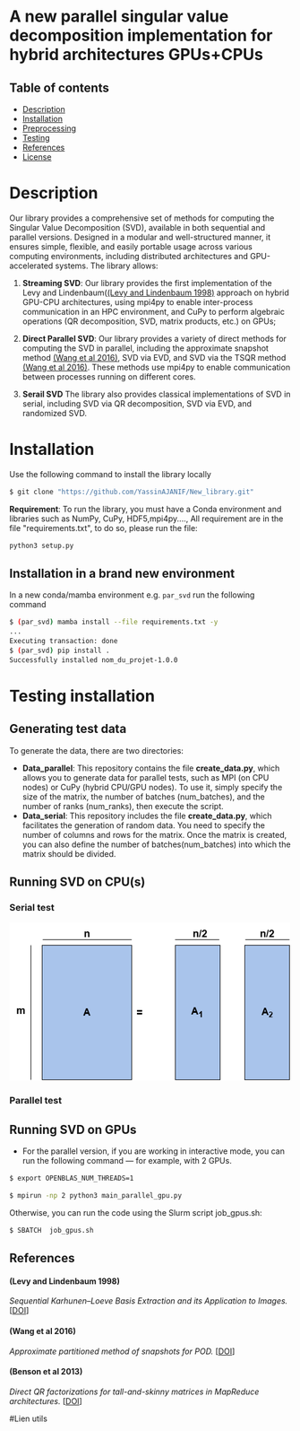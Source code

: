 # A new parallel singular value decomposition implementation for hybrid architectures  GPUs+CPUs

## Table of contents


  * [Description](#description)
  * [Installation](#Installation)
  * [Preprocessing](#Preprocessing)
  * [Testing](#Testing)
  * [References](#references)
  * [License](#license)




# Description
Our library provides a comprehensive set of methods for computing the Singular Value Decomposition (SVD), available in both sequential and parallel versions. Designed in a modular and well-structured manner, it ensures simple, flexible, and easily portable usage across various computing environments, including distributed architectures and GPU-accelerated systems. The library allows:

1. **Streaming SVD**: Our library provides the first implementation of the Levy and Lindenbaum([(Levy and Lindenbaum 1998)](#Levy-and-Lindenbaum-1998) approach on hybrid GPU-CPU architectures, using mpi4py to enable inter-process communication in an HPC environment, and CuPy to perform algebraic operations (QR decomposition, SVD, matrix products, etc.) on GPUs;

2. **Direct Parallel SVD**: Our library provides a variety of direct methods for computing the SVD in parallel, including the approximate snapshot method [(Wang et al 2016)](#Wang-et-al-2016), SVD via EVD, and SVD via the TSQR method [(Wang et al 2016)](#Wang-et-al-2016). These methods use mpi4py to enable communication between processes running on different cores.


3. **Serail SVD** The library also provides classical implementations of SVD in serial, including SVD via QR decomposition, SVD via EVD, and randomized SVD.

# Installation
Use the following command to install the library locally<br>
```bash
$ git clone "https://github.com/YassinAJANIF/New_library.git"
```
**Requirement**:
To run the library, you must have a Conda environment and libraries such as NumPy, CuPy, HDF5,mpi4py...., All requirement are in  the file "requirements.txt", to do so, please run the file:
```bash
python3 setup.py
```

## Installation in a brand new environment
In a new conda/mamba environment e.g. `par_svd` run the following command

```bash
$ (par_svd) mamba install --file requirements.txt -y
...
Executing transaction: done
$ (par_svd) pip install .
Successfully installed nom_du_projet-1.0.0
```
# Testing installation
## Generating test data
To generate the data, there are two directories:
- **Data_parallel**: This repository contains the file **create_data.py**, which allows you to generate data for parallel tests, such as MPI (on CPU nodes) or CuPy (hybrid CPU/GPU nodes). To use it, simply specify the size of the matrix, the number of batches (num_batches), and the number of ranks (num_ranks), then execute the script.
- **Data_serial**: This repository includes the file **create_data.py**, which facilitates the generation of random data. You need to specify the number of columns and rows for the matrix. Once the matrix is created, you can also define the number of batches(num_batches) into which the matrix should be divided.

## Running SVD on CPU(s)

### Serial test
![SVD Architecture](Figs/serial_division_data.png)
### Parallel test

## Running SVD on GPUs

- For the parallel version, if you are working in interactive mode, you can run the following command — for example, with 2 GPUs.
```bash 
$ export OPENBLAS_NUM_THREADS=1
```

```bash
$ mpirun -np 2 python3 main_parallel_gpu.py
```
Otherwise, you can run the code using the Slurm script job_gpus.sh: 

```bash
$ SBATCH  job_gpus.sh
```


## References

#### (Levy and Lindenbaum 1998) 
*Sequential Karhunen–Loeve Basis Extraction and its Application to Images.* [[DOI](https://ieeexplore.ieee.org/abstract/document/723422)]

#### (Wang et al 2016) 
*Approximate partitioned method of snapshots for POD.* [[DOI](https://www.sciencedirect.com/science/article/pii/S0377042715005774)]

#### (Benson et al 2013)
*Direct QR factorizations for tall-and-skinny matrices in MapReduce architectures.* [[DOI](https://ieeexplore.ieee.org/document/6691583)]

#Lien utils
 

